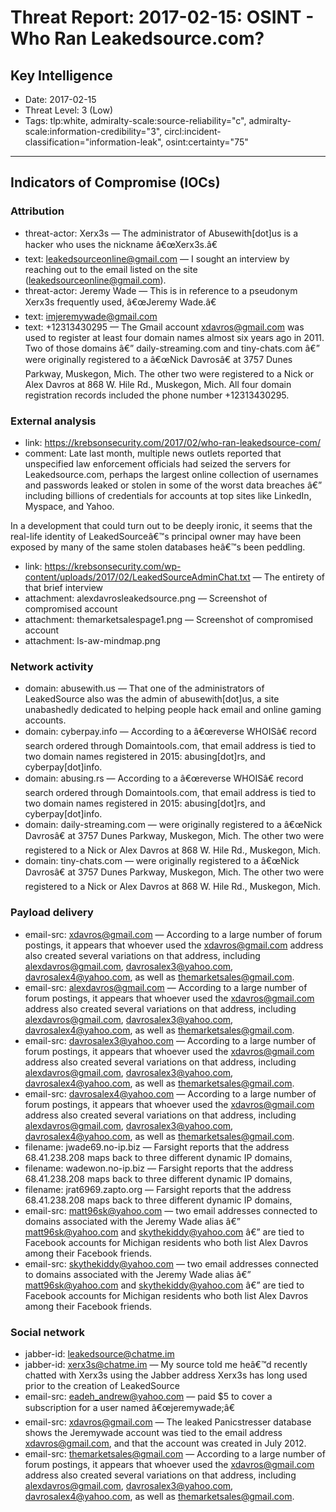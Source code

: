 # Threat Report: 2017-02-15: OSINT - Who Ran Leakedsource.com?


## Key Intelligence
* Date: 2017-02-15
* Threat Level: 3 (Low)
* Tags: tlp:white, admiralty-scale:source-reliability="c", admiralty-scale:information-credibility="3", circl:incident-classification="information-leak", osint:certainty="75"

---

## Indicators of Compromise (IOCs)
### Attribution
* threat-actor: Xerx3s — The administrator of Abusewith[dot]us is a hacker who uses the nickname â€œXerx3s.â€
* text: leakedsourceonline@gmail.com — I sought an interview by reaching out to the email listed on the site (leakedsourceonline@gmail.com).
* threat-actor: Jeremy Wade — This is in reference to a pseudonym Xerx3s frequently used, â€œJeremy Wade.â€
* text: imjeremywade@gmail.com
* text: +12313430295 — The Gmail account xdavros@gmail.com was used to register at least four domain names almost six years ago in 2011. Two of those domains â€” daily-streaming.com and tiny-chats.com â€” were originally registered to a â€œNick Davrosâ€ at 3757 Dunes Parkway, Muskegon, Mich. The other two were registered to a Nick or Alex Davros at 868 W. Hile Rd., Muskegon, Mich. All four domain registration records included the phone number +12313430295.

### External analysis
* link: https://krebsonsecurity.com/2017/02/who-ran-leakedsource-com/
* comment: Late last month, multiple news outlets reported that unspecified law enforcement officials had seized the servers for Leakedsource.com, perhaps the largest online collection of usernames and passwords leaked or stolen in some of the worst data breaches â€” including billions of credentials for accounts at top sites like LinkedIn, Myspace, and Yahoo.

In a development that could turn out to be deeply ironic, it seems that the real-life identity of LeakedSourceâ€™s principal owner may have been exposed by many of the same stolen databases heâ€™s been peddling.
* link: https://krebsonsecurity.com/wp-content/uploads/2017/02/LeakedSourceAdminChat.txt — The entirety of that brief interview
* attachment: alexdavrosleakedsource.png — Screenshot of compromised account
* attachment: themarketsalespage1.png — Screenshot of compromised account
* attachment: ls-aw-mindmap.png

### Network activity
* domain: abusewith.us — That one of the administrators of LeakedSource also was the admin of abusewith[dot]us, a site unabashedly dedicated to helping people hack email and online gaming accounts.
* domain: cyberpay.info — According to a â€œreverse WHOISâ€ record search ordered through Domaintools.com, that email address is tied to two domain names registered in 2015: abusing[dot]rs, and cyberpay[dot]info.
* domain: abusing.rs — According to a â€œreverse WHOISâ€ record search ordered through Domaintools.com, that email address is tied to two domain names registered in 2015: abusing[dot]rs, and cyberpay[dot]info.
* domain: daily-streaming.com — were originally registered to a â€œNick Davrosâ€ at 3757 Dunes Parkway, Muskegon, Mich. The other two were registered to a Nick or Alex Davros at 868 W. Hile Rd., Muskegon, Mich.
* domain: tiny-chats.com — were originally registered to a â€œNick Davrosâ€ at 3757 Dunes Parkway, Muskegon, Mich. The other two were registered to a Nick or Alex Davros at 868 W. Hile Rd., Muskegon, Mich.

### Payload delivery
* email-src: xdavros@gmail.com — According to a large number of forum postings, it appears that whoever used the xdavros@gmail.com address also created several variations on that address, including alexdavros@gmail.com, davrosalex3@yahoo.com, davrosalex4@yahoo.com, as well as themarketsales@gmail.com.
* email-src: alexdavros@gmail.com — According to a large number of forum postings, it appears that whoever used the xdavros@gmail.com address also created several variations on that address, including alexdavros@gmail.com, davrosalex3@yahoo.com, davrosalex4@yahoo.com, as well as themarketsales@gmail.com.
* email-src: davrosalex3@yahoo.com — According to a large number of forum postings, it appears that whoever used the xdavros@gmail.com address also created several variations on that address, including alexdavros@gmail.com, davrosalex3@yahoo.com, davrosalex4@yahoo.com, as well as themarketsales@gmail.com.
* email-src: davrosalex4@yahoo.com — According to a large number of forum postings, it appears that whoever used the xdavros@gmail.com address also created several variations on that address, including alexdavros@gmail.com, davrosalex3@yahoo.com, davrosalex4@yahoo.com, as well as themarketsales@gmail.com.
* filename: jwade69.no-ip.biz — Farsight reports that the address 68.41.238.208 maps back to three different dynamic IP domains,
* filename: wadewon.no-ip.biz — Farsight reports that the address 68.41.238.208 maps back to three different dynamic IP domains,
* filename: jrat6969.zapto.org — Farsight reports that the address 68.41.238.208 maps back to three different dynamic IP domains,
* email-src: matt96sk@yahoo.com — two email addresses connected to domains associated with the Jeremy Wade alias â€” matt96sk@yahoo.com and skythekiddy@yahoo.com â€” are tied to Facebook accounts for Michigan residents who both list Alex Davros among their Facebook friends.
* email-src: skythekiddy@yahoo.com — two email addresses connected to domains associated with the Jeremy Wade alias â€” matt96sk@yahoo.com and skythekiddy@yahoo.com â€” are tied to Facebook accounts for Michigan residents who both list Alex Davros among their Facebook friends.

### Social network
* jabber-id: leakedsource@chatme.im
* jabber-id: xerx3s@chatme.im — My source told me heâ€™d recently chatted with Xerx3s using the Jabber address Xerx3s has long used prior to the creation of LeakedSource
* email-src: eadeh_andrew@yahoo.com — paid $5 to cover a subscription for a user named â€œjeremywade;â€
* email-src: xdavros@gmail.com — The leaked Panicstresser database shows the Jeremywade account was tied to the email address xdavros@gmail.com, and that the account was created in July 2012.
* email-src: themarketsales@gmail.com — According to a large number of forum postings, it appears that whoever used the xdavros@gmail.com address also created several variations on that address, including alexdavros@gmail.com, davrosalex3@yahoo.com, davrosalex4@yahoo.com, as well as themarketsales@gmail.com.
